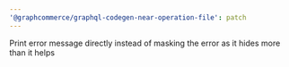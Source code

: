 ```yaml
---
'@graphcommerce/graphql-codegen-near-operation-file': patch
---
```


Print error message directly instead of masking the error as it hides more than it helps
